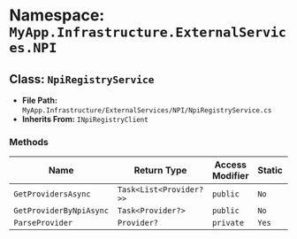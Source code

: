 # Namespace: `MyApp.Infrastructure.ExternalServices.NPI`

## Class: `NpiRegistryService`

- **File Path:** `MyApp.Infrastructure/ExternalServices/NPI/NpiRegistryService.cs`
- **Inherits From:** `INpiRegistryClient`

### Methods

| Name | Return Type | Access Modifier | Static | Parameters |
|------|-------------|-----------------|--------|------------|
| `GetProvidersAsync` | `Task<List<Provider?>>` | `public` | `No` | `SearchProviderCriteria searchProviderCriteria` |
| `GetProviderByNpiAsync` | `Task<Provider?>` | `public` | `No` | `string npiNumber` |
| `ParseProvider` | `Provider?` | `private` | `Yes` | `Result provider` |

